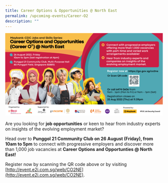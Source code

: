 ```yaml
---
title: Career Options & Opportunities @ North East
permalink: /upcoming-events/Career-O2
description: ""
---
```


![](/images/O2%20FB%20Post%20(3).png)

Are you looking for **job opportunities** or keen to hear from industry experts on insights of the evolving employment market?

Head over to **Punggol 21 Community Club on 26 August (Friday), from 10am to 5pm** to connect with progressive employers and discover more than 1,000 job vacancies at **Career Options and Opportunties @ North East!**

Register now by scanning the QR code above or by visiting [http://event.e2i.com.sg/web/CO2NE](http://event.e2i.com.sg/web/CO2NE).
